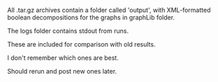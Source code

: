 All .tar.gz archives contain a folder called 'output',
with XML-formatted boolean decompositions for the graphs in graphLib folder.

The logs folder contains stdout from runs.

These are included for comparison with old results.

I don't remember which ones are best.

Should rerun and post new ones later.

